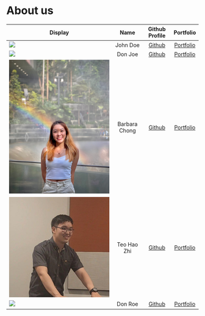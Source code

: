 # About us

| Display                                             |     Name      |             Github Profile              |             Portfolio             |
|-----------------------------------------------------|:-------------:|:---------------------------------------:|:---------------------------------:|
| ![](https://via.placeholder.com/100.png?text=Photo) |   John Doe    |      [Github](https://github.com/)      | [Portfolio](docs/team/johndoe.md) |
| ![](https://via.placeholder.com/100.png?text=Photo) |    Don Joe    |      [Github](https://github.com/)      | [Portfolio](docs/team/johndoe.md) |
| ![](team/Barbara_image.JPG)                         | Barbara Chong | [Github](https://github.com/barbaracwx) |   [Portfolio](team/Barbara.md)    |
| ![](team/HaoZhi.png)                                | Teo Hao Zhi   | [Github](https://github.com/TeoHaoZhi)  | [Portfolio](docs/team/HaoZhi.md)  |
| ![](https://via.placeholder.com/100.png?text=Photo) |    Don Roe    |      [Github](https://github.com/)      | [Portfolio](docs/team/johndoe.md) |

